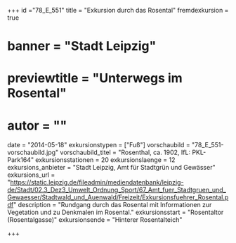 +++
id ="78_E_551"
title = "Exkursion durch das Rosental"
fremdexkursion = true
# banner = "Stadt Leipzig"
# previewtitle = "Unterwegs im Rosental"
# autor = ""
date = "2014-05-18"
exkursionstypen = ["Fuß"]
vorschaubild = "78_E_551-vorschaubild.jpg"
vorschaubild_titel = "Rosenthal, ca. 1902, IfL: PKL-Park164"
exkursionsstationen = 20
exkursionslaenge = 12
exkursions_anbieter = "Stadt Leipzig, Amt für Stadtgrün und Gewässer"
exkursions_url = "https://static.leipzig.de/fileadmin/mediendatenbank/leipzig-de/Stadt/02.3_Dez3_Umwelt_Ordnung_Sport/67_Amt_fuer_Stadtgruen_und_Gewaesser/Stadtwald_und_Auenwald/Freizeit/Exkursionsfuehrer_Rosental.pdf"
description = "Rundgang durch das Rosental mit Informationen zur Vegetation und zu Denkmalen im Rosental."
exkursionsstart = "Rosentaltor (Rosentalgasse)"
exkursionsende = "Hinterer Rosentalteich"

+++
